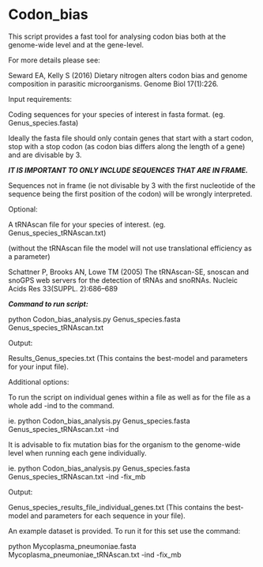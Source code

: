 # Codon_bias
This script provides a fast tool for analysing codon bias both at the genome-wide level and at the gene-level.

For more details please see:

Seward EA, Kelly S (2016) Dietary nitrogen alters codon bias and genome composition in parasitic microorganisms. Genome Biol 17(1):226.

Input requirements:

Coding sequences for your species of interest in fasta format. (eg. Genus_species.fasta)

Ideally the fasta file should only contain genes that start with a start codon, stop with a stop codon (as codon bias differs along the length of a gene) and are divisable by 3.

***IT IS IMPORTANT TO ONLY INCLUDE SEQUENCES THAT ARE IN FRAME.***

Sequences not in frame (ie not divisable by 3 with the first nucleotide of the sequence being the first position of the codon) will be wrongly interpreted.

Optional:

A tRNAscan file for your species of interest. (eg. Genus_species_tRNAscan.txt)

(without the tRNAscan file the model will not use translational efficiency as a parameter)

Schattner P, Brooks AN, Lowe TM (2005) The tRNAscan-SE, snoscan and snoGPS web servers for the detection of tRNAs and snoRNAs. Nucleic Acids Res 33(SUPPL. 2):686–689

***Command to run script:***

python Codon_bias_analysis.py Genus_species.fasta Genus_species_tRNAscan.txt

Output:

Results_Genus_species.txt (This contains the best-model and parameters for your input file).

Additional options:

To run the script on individual genes within a file as well as for the file as a whole add -ind to the command. 

ie. python Codon_bias_analysis.py Genus_species.fasta Genus_species_tRNAscan.txt -ind

It is advisable to fix mutation bias for the organism to the genome-wide level when running each gene individually.

ie. python Codon_bias_analysis.py Genus_species.fasta Genus_species_tRNAscan.txt -ind -fix_mb

Output:

Genus_species_results_file_individual_genes.txt (This contains the best-model and parameters for each sequence in your file).

An example dataset is provided. To run it for this set use the command:

python Mycoplasma_pneumoniae.fasta Mycoplasma_pneumoniae_tRNAscan.txt -ind -fix_mb
